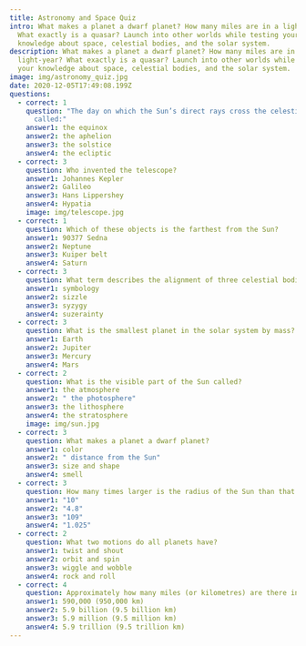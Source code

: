 ```yaml
---
title: Astronomy and Space Quiz
intro: What makes a planet a dwarf planet? How many miles are in a light-year?
  What exactly is a quasar? Launch into other worlds while testing your
  knowledge about space, celestial bodies, and the solar system.
description: What makes a planet a dwarf planet? How many miles are in a
  light-year? What exactly is a quasar? Launch into other worlds while testing
  your knowledge about space, celestial bodies, and the solar system.
image: img/astronomy_quiz.jpg
date: 2020-12-05T17:49:08.199Z
questions:
  - correct: 1
    question: "The day on which the Sun’s direct rays cross the celestial equator is
      called:"
    answer1: the equinox
    answer2: the aphelion
    answer3: the solstice
    answer4: the ecliptic
  - correct: 3
    question: Who invented the telescope?
    answer1: Johannes Kepler
    answer2: Galileo
    answer3: Hans Lippershey
    answer4: Hypatia
    image: img/telescope.jpg
  - correct: 1
    question: Which of these objects is the farthest from the Sun?
    answer1: 90377 Sedna
    answer2: Neptune
    answer3: Kuiper belt
    answer4: Saturn
  - correct: 3
    question: What term describes the alignment of three celestial bodies?
    answer1: symbology
    answer2: sizzle
    answer3: syzygy
    answer4: suzerainty
  - correct: 3
    question: What is the smallest planet in the solar system by mass?
    answer1: Earth
    answer2: Jupiter
    answer3: Mercury
    answer4: Mars
  - correct: 2
    question: What is the visible part of the Sun called?
    answer1: the atmosphere
    answer2: " the photosphere"
    answer3: the lithosphere
    answer4: the stratosphere
    image: img/sun.jpg
  - correct: 3
    question: What makes a planet a dwarf planet?
    answer1: color
    answer2: " distance from the Sun"
    answer3: size and shape
    answer4: smell
  - correct: 3
    question: How many times larger is the radius of the Sun than that of the Earth?
    answer1: "10"
    answer2: "4.8"
    answer3: "109"
    answer4: "1.025"
  - correct: 2
    question: What two motions do all planets have?
    answer1: twist and shout
    answer2: orbit and spin
    answer3: wiggle and wobble
    answer4: rock and roll
  - correct: 4
    question: Approximately how many miles (or kilometres) are there in a light-year?
    answer1: 590,000 (950,000 km)
    answer2: 5.9 billion (9.5 billion km)
    answer3: 5.9 million (9.5 million km)
    answer4: 5.9 trillion (9.5 trillion km)
---
```

